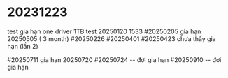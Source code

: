 # 20231223
test gia hạn one driver 1TB
test 20250120 1533
#20250205
gia hạn 20250505 ( 3 month)
#20250226
#20250401
#20250423
chưa thấy gia hạn (lần 2)

#20250711
gia hạn 20250720
#20250724 -- đợi gia hạn
#20250910 -- đợi gia hạn
